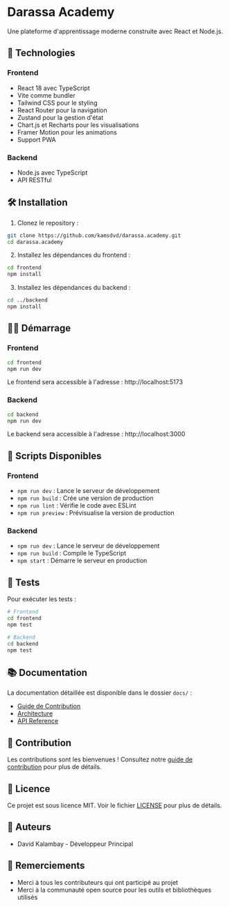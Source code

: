 # Darassa Academy

Une plateforme d'apprentissage moderne construite avec React et Node.js.

## 🚀 Technologies

### Frontend
- React 18 avec TypeScript
- Vite comme bundler
- Tailwind CSS pour le styling
- React Router pour la navigation
- Zustand pour la gestion d'état
- Chart.js et Recharts pour les visualisations
- Framer Motion pour les animations
- Support PWA

### Backend
- Node.js avec TypeScript
- API RESTful

## 🛠️ Installation

1. Clonez le repository :
```bash
git clone https://github.com/kamsdvd/darassa.academy.git
cd darassa.academy
```

2. Installez les dépendances du frontend :
```bash
cd frontend
npm install
```

3. Installez les dépendances du backend :
```bash
cd ../backend
npm install
```

## 🏃‍♂️ Démarrage

### Frontend
```bash
cd frontend
npm run dev
```
Le frontend sera accessible à l'adresse : http://localhost:5173

### Backend
```bash
cd backend
npm run dev
```
Le backend sera accessible à l'adresse : http://localhost:3000

## 📝 Scripts Disponibles

### Frontend
- `npm run dev` : Lance le serveur de développement
- `npm run build` : Crée une version de production
- `npm run lint` : Vérifie le code avec ESLint
- `npm run preview` : Prévisualise la version de production

### Backend
- `npm run dev` : Lance le serveur de développement
- `npm run build` : Compile le TypeScript
- `npm start` : Démarre le serveur en production

## 🧪 Tests

Pour exécuter les tests :
```bash
# Frontend
cd frontend
npm test

# Backend
cd backend
npm test
```

## 📚 Documentation

La documentation détaillée est disponible dans le dossier `docs/` :
- [Guide de Contribution](CONTRIBUTING.md)
- [Architecture](docs/architecture.md)
- [API Reference](docs/api.md)

## 🤝 Contribution

Les contributions sont les bienvenues ! Consultez notre [guide de contribution](CONTRIBUTING.md) pour plus de détails.

## 📄 Licence

Ce projet est sous licence MIT. Voir le fichier [LICENSE](LICENSE) pour plus de détails.

## 👥 Auteurs

- David Kalambay - Développeur Principal

## 🙏 Remerciements

- Merci à tous les contributeurs qui ont participé au projet
- Merci à la communauté open source pour les outils et bibliothèques utilisés
